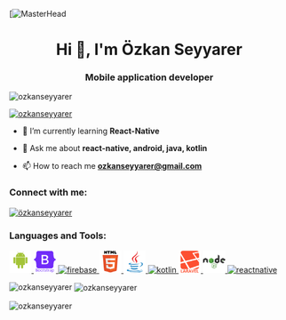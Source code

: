 [![MasterHead](https://images.velog.io/images/dev_jin/post/d076817b-6fa7-45ed-9758-88fa75eb29d8/android-for-developers.svg)
<h1 align="center">Hi 👋, I'm Özkan Seyyarer</h1>
<h3 align="center">Mobile application developer</h3>

<p align="left"> <img src="https://komarev.com/ghpvc/?username=ozkanseyyarer&label=Profile%20views&color=0e75b6&style=flat" alt="ozkanseyyarer" /> </p>

<p align="left"> <a href="https://github.com/ryo-ma/github-profile-trophy"><img src="https://github-profile-trophy.vercel.app/?username=ozkanseyyarer" alt="ozkanseyyarer" /></a> </p>

- 🌱 I’m currently learning **React-Native**

- 💬 Ask me about **react-native, android, java, kotlin**

- 📫 How to reach me **ozkanseyyarer@gmail.com**

<h3 align="left">Connect with me:</h3>
<p align="left">
<a href="https://linkedin.com/in/özkanseyyarer" target="blank"><img align="center" src="https://raw.githubusercontent.com/rahuldkjain/github-profile-readme-generator/master/src/images/icons/Social/linked-in-alt.svg" alt="özkanseyyarer" height="30" width="40" /></a>
</p>

<h3 align="left">Languages and Tools:</h3>
<p align="left"> <a href="https://developer.android.com" target="_blank" rel="noreferrer"> <img src="https://raw.githubusercontent.com/devicons/devicon/master/icons/android/android-original-wordmark.svg" alt="android" width="40" height="40"/> </a> <a href="https://getbootstrap.com" target="_blank" rel="noreferrer"> <img src="https://raw.githubusercontent.com/devicons/devicon/master/icons/bootstrap/bootstrap-plain-wordmark.svg" alt="bootstrap" width="40" height="40"/> </a> <a href="https://firebase.google.com/" target="_blank" rel="noreferrer"> <img src="https://www.vectorlogo.zone/logos/firebase/firebase-icon.svg" alt="firebase" width="40" height="40"/> </a> <a href="https://www.w3.org/html/" target="_blank" rel="noreferrer"> <img src="https://raw.githubusercontent.com/devicons/devicon/master/icons/html5/html5-original-wordmark.svg" alt="html5" width="40" height="40"/> </a> <a href="https://www.java.com" target="_blank" rel="noreferrer"> <img src="https://raw.githubusercontent.com/devicons/devicon/master/icons/java/java-original.svg" alt="java" width="40" height="40"/> </a> <a href="https://kotlinlang.org" target="_blank" rel="noreferrer"> <img src="https://www.vectorlogo.zone/logos/kotlinlang/kotlinlang-icon.svg" alt="kotlin" width="40" height="40"/> </a> <a href="https://laravel.com/" target="_blank" rel="noreferrer"> <img src="https://raw.githubusercontent.com/devicons/devicon/master/icons/laravel/laravel-plain-wordmark.svg" alt="laravel" width="40" height="40"/> </a> <a href="https://nodejs.org" target="_blank" rel="noreferrer"> <img src="https://raw.githubusercontent.com/devicons/devicon/master/icons/nodejs/nodejs-original-wordmark.svg" alt="nodejs" width="40" height="40"/> </a> <a href="https://reactnative.dev/" target="_blank" rel="noreferrer"> <img src="https://reactnative.dev/img/header_logo.svg" alt="reactnative" width="40" height="40"/> </a> </p>

<p><img align="left" src="https://github-readme-stats.vercel.app/api/top-langs?username=ozkanseyyarer&show_icons=true&locale=en&layout=compact" alt="ozkanseyyarer" /></p>

<p>&nbsp;<img align="center" src="https://github-readme-stats.vercel.app/api?username=ozkanseyyarer&show_icons=true&locale=en" alt="ozkanseyyarer" /></p>

<p><img align="center" src="https://github-readme-streak-stats.herokuapp.com/?user=ozkanseyyarer&" alt="ozkanseyyarer" /></p>
